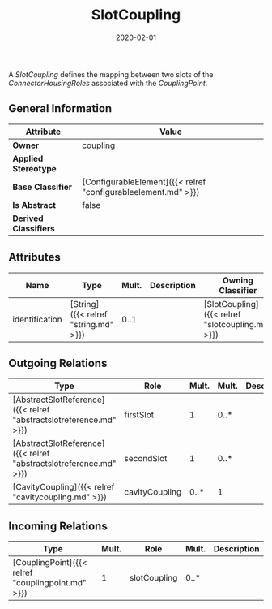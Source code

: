 ﻿---
title: SlotCoupling
toc: false
type: specs
date: "2020-02-01"
draft: false
specification: VEC
version: 1.2.0
documentType: "Recommendation"
elementType: Class
classes:
  - SlotCoupling
menu_name: vec-1.2.0
---
<p> A <i>SlotCoupling</i> defines the mapping between two slots of the <i>ConnectorHousingRoles</i> associated with the <i>CouplingPoint</i>.      </p>

## General Information

| Attribute               | Value |
|-------------------------|-------|
| **Owner**               | coupling |
| **Applied Stereotype**  |   |
| **Base Classifier**     | [ConfigurableElement]({{< relref "configurableelement.md" >}})<br/>  |
| **Is Abstract**         | false |
| **Derived Classifiers** |   |

## Attributes
|  Name  |  Type  |  Mult.  |  Description  |  Owning Classifier  |
|--------|--------|---------|---------------|--------------|
|identification | [String]({{< relref "string.md" >}}) | 0..1 |  | [SlotCoupling]({{< relref "slotcoupling.md" >}}) |

## Outgoing Relations
|    Type  |   Role   |   Mult.   |   Mult.   |   Description   |
|----------|----------|-----------|-----------|-----------------|
| [AbstractSlotReference]({{< relref "abstractslotreference.md" >}}) | firstSlot | 1 | 0..* |  |
| [AbstractSlotReference]({{< relref "abstractslotreference.md" >}}) | secondSlot | 1 | 0..* |  |
| [CavityCoupling]({{< relref "cavitycoupling.md" >}}) | cavityCoupling | 0..* | 1 |  |
##  Incoming Relations
|    Type  |   Mult.  |   Role    |   Mult.   |   Description  |
|----------|----------|-----------|-----------|----------------|
| [CouplingPoint]({{< relref "couplingpoint.md" >}}) | 1 | slotCoupling | 0..* |  |
